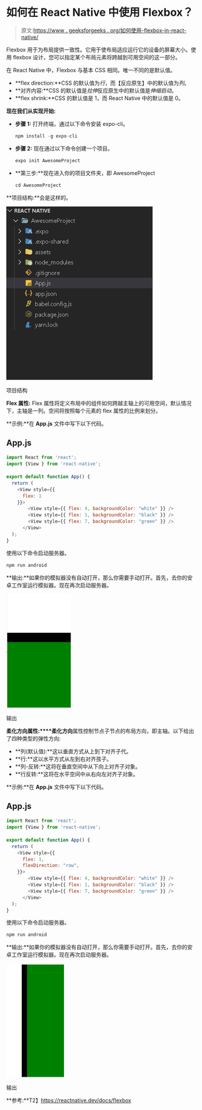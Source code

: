 # 如何在 React Native 中使用 Flexbox？

> 原文:[https://www . geeksforgeeks . org/如何使用-flexbox-in-react-native/](https://www.geeksforgeeks.org/how-to-use-flexbox-in-react-native/)

Flexbox 用于为布局提供一致性。它用于使布局适应运行它的设备的屏幕大小。使用 flexbox 设计，您可以指定某个布局元素将跨越到可用空间的这一部分。

在 React Native 中，Flexbox 与基本 CSS 相同。唯一不同的是默认值。

*   **flex direction:**CSS 的默认值为*行*，而【反应原生】中的默认值为*列*。
*   **对齐内容:**CSS 的默认值是*拉伸*反应原生中的默认值是*伸缩启动*。
*   **flex shrink:**CSS 的默认值是 1，而 React Native 中的默认值是 0。

**现在我们从实现开始:**

*   **步骤 1:** 打开终端，通过以下命令安装 expo-cli。

    ```jsx
    npm install -g expo-cli
    ```

*   **步骤 2:** 现在通过以下命令创建一个项目。

    ```jsx
    expo init AwesomeProject
    ```

*   **第三步:**现在进入你的项目文件夹，即 AwesomeProject

    ```jsx
    cd AwesomeProject
    ```

**项目结构:**会是这样的。

![](img/1e8332a4f249a77b36ace5db62772824.png)

项目结构

**Flex 属性:** Flex 属性将定义布局中的组件如何跨越主轴上的可用空间，默认情况下，主轴是一列。空间将按照每个元素的 flex 属性的比例来划分。

**示例:**在 **App.js** 文件中写下以下代码。

## App.js

```jsx
import React from 'react';
import {View } from 'react-native';

export default function App() {
  return (
    <View style={{
      flex: 1
    }}>
        <View style={{ flex: 4, backgroundColor: "white" }} />
        <View style={{ flex: 1, backgroundColor: "black" }} />
        <View style={{ flex: 7, backgroundColor: "green" }} />
      </View>
  );
}
```

使用以下命令启动服务器。

```jsx
npm run android
```

**输出:**如果你的模拟器没有自动打开，那么你需要手动打开。首先，去你的安卓工作室运行模拟器。现在再次启动服务器。

![](img/c10443de97a6791ba752f6dbca046b0b.png)

输出

**柔化方向属性:****柔化方向**属性控制节点子节点的布局方向，即主轴。以下给出了四种类型的弹性方向:

*   **列(默认值):**这以垂直方式从上到下对齐子代。
*   **行:**这以水平方式从左到右对齐孩子。
*   **列-反转:**这将在垂直空间中从下向上对齐子对象。
*   **行反转:**这将在水平空间中从右向左对齐子对象。

**示例:**在 **App.js** 文件中写下以下代码。

## App.js

```jsx
import React from 'react';
import {View } from 'react-native';

export default function App() {
  return (
    <View style={{
      flex: 1,
      flexDirection: "row",
    }}>
        <View style={{ flex: 4, backgroundColor: "white" }} />
        <View style={{ flex: 1, backgroundColor: "black" }} />
        <View style={{ flex: 7, backgroundColor: "green" }} />
      </View>
  );
}
```

使用以下命令启动服务器。

```jsx
npm run android
```

**输出:**如果你的模拟器没有自动打开，那么你需要手动打开。首先，去你的安卓工作室运行模拟器。现在再次启动服务器。

![](img/1b6d44f149d2ca39567e691b4a2308c7.png)

输出

**参考:**T2】https://reactnative.dev/docs/flexbox